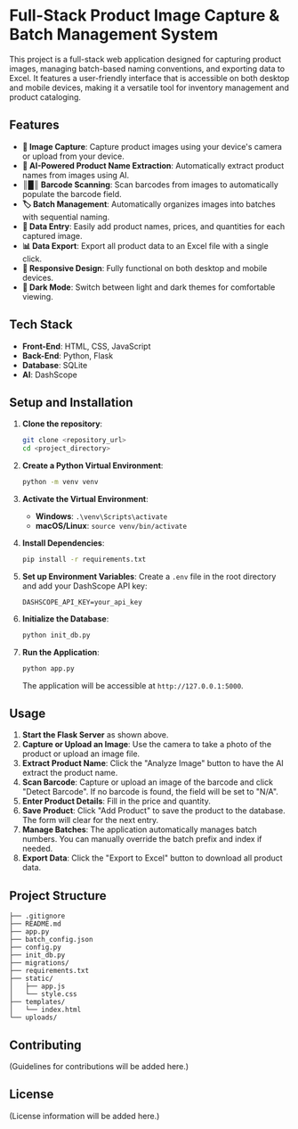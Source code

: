 # Full-Stack Product Image Capture & Batch Management System

This project is a full-stack web application designed for capturing product images, managing batch-based naming conventions, and exporting data to Excel. It features a user-friendly interface that is accessible on both desktop and mobile devices, making it a versatile tool for inventory management and product cataloging.

## Features

- **📸 Image Capture**: Capture product images using your device's camera or upload from your device.
- **🤖 AI-Powered Product Name Extraction**: Automatically extract product names from images using AI.
- **║█║ Barcode Scanning**: Scan barcodes from images to automatically populate the barcode field.
- **🏷️ Batch Management**: Automatically organizes images into batches with sequential naming.
- **📝 Data Entry**: Easily add product names, prices, and quantities for each captured image.
- **📊 Data Export**: Export all product data to an Excel file with a single click.
- **📱 Responsive Design**: Fully functional on both desktop and mobile devices.
- **🔄 Dark Mode**: Switch between light and dark themes for comfortable viewing.

## Tech Stack

- **Front-End**: HTML, CSS, JavaScript
- **Back-End**: Python, Flask
- **Database**: SQLite
- **AI**: DashScope

## Setup and Installation

1.  **Clone the repository**:
    ```bash
    git clone <repository_url>
    cd <project_directory>
    ```

2.  **Create a Python Virtual Environment**:
    ```bash
    python -m venv venv
    ```

3.  **Activate the Virtual Environment**:
    -   **Windows**: `.\venv\Scripts\activate`
    -   **macOS/Linux**: `source venv/bin/activate`

4.  **Install Dependencies**:
    ```bash
    pip install -r requirements.txt
    ```

5.  **Set up Environment Variables**:
    Create a `.env` file in the root directory and add your DashScope API key:
    ```
    DASHSCOPE_API_KEY=your_api_key
    ```

6.  **Initialize the Database**:
    ```bash
    python init_db.py
    ```

7.  **Run the Application**:
    ```bash
    python app.py
    ```
    The application will be accessible at `http://127.0.0.1:5000`.

## Usage

1.  **Start the Flask Server** as shown above.
2.  **Capture or Upload an Image**: Use the camera to take a photo of the product or upload an image file.
3.  **Extract Product Name**: Click the "Analyze Image" button to have the AI extract the product name.
4.  **Scan Barcode**: Capture or upload an image of the barcode and click "Detect Barcode". If no barcode is found, the field will be set to "N/A".
5.  **Enter Product Details**: Fill in the price and quantity.
6.  **Save Product**: Click "Add Product" to save the product to the database. The form will clear for the next entry.
7.  **Manage Batches**: The application automatically manages batch numbers. You can manually override the batch prefix and index if needed.
8.  **Export Data**: Click the "Export to Excel" button to download all product data.

## Project Structure

```
├── .gitignore
├── README.md
├── app.py
├── batch_config.json
├── config.py
├── init_db.py
├── migrations/
├── requirements.txt
├── static/
│   ├── app.js
│   └── style.css
├── templates/
│   └── index.html
└── uploads/
```

## Contributing

(Guidelines for contributions will be added here.)

## License

(License information will be added here.)